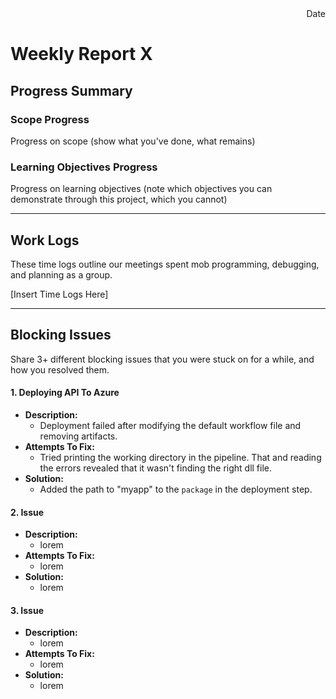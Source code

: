 <div style="text-align: right"> Date </div>

# Weekly Report X

## Progress Summary
### Scope Progress
Progress on scope (show what you've done, what remains)

### Learning Objectives Progress
Progress on learning objectives (note which objectives you can demonstrate through this project, which you cannot)

---

## Work Logs
These time logs outline our meetings spent mob programming, debugging, and planning as a group.

[Insert Time Logs Here]

---
## Blocking Issues
Share 3+ different blocking issues that you were stuck on for a while, and how you resolved them.

#### 1. Deploying API To Azure
* **Description:** 
  - Deployment failed after modifying the default workflow file and removing artifacts.
* **Attempts To Fix:**
  - Tried printing the working directory in the pipeline. That and reading the errors revealed that it wasn't finding the right dll file.
* **Solution:**
  - Added the path to "myapp" to the `package` in the deployment step.

#### 2. Issue
* **Description:** 
  - lorem
* **Attempts To Fix:**
  - lorem 
* **Solution:**
  - lorem

#### 3. Issue
* **Description:** 
  - lorem
* **Attempts To Fix:**
  - lorem 
* **Solution:**
  - lorem